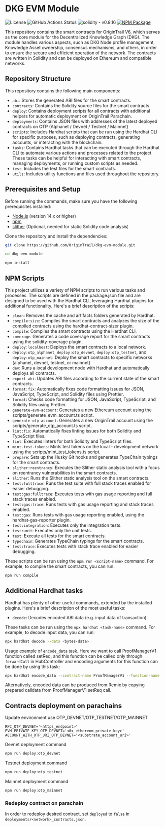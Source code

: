 # DKG EVM Module

![License](https://img.shields.io/github/license/OriginTrail/dkg-evm-module)
![GitHub Actions Status](https://img.shields.io/github/actions/workflow/status/OriginTrail/dkg-evm-module/checks.yml)
![solidity - v0.8.16](https://img.shields.io/badge/solidity-v0.8.16-07a7930e?logo=solidity)
[![NPM Package](https://img.shields.io/npm/v/dkg-evm-module)](https://www.npmjs.com/package/dkg-evm-module)

This repository contains the smart contracts for OriginTrail V6, which serves as the core module for the Decentralized Knowledge Graph (DKG). The module handles various aspects, such as DKG Node profile management, Knowledge Asset ownership, consensus mechanisms, and others, in order to ensure the secure and efficient operation of the network. The contracts are written in Solidity and can be deployed on Ethereum and compatible networks.

## Repository Structure

This repository contains the following main components:

- `abi`: Stores the generated ABI files for the smart contracts.
- `contracts`: Contains the Solidity source files for the smart contracts.
- `deploy`: Contains deployment scripts for all contracts with additional helpers for automatic deployment on OriginTrail Parachain.
- `deployments`: Contains JSON files with addresses of the latest deployed contracts on OTP (Alphanet / Devnet / Testnet / Mainnet)
- `scripts`: Includes Hardhat scripts that can be run using the Hardhat CLI for specific purposes, such as deploying contracts, generating accounts, or interacting with the blockchain.
- `tasks`: Contains Hardhat tasks that can be executed through the Hardhat CLI to automate various actions and processes related to the project. These tasks can be helpful for interacting with smart contracts, managing deployments, or running custom scripts as needed.
- `test`: Includes the test files for the smart contracts.
- `utils`: Includes utility functions and files used throughout the repository.

## Prerequisites and Setup

Before running the commands, make sure you have the following prerequisites installed:

- [Node.js](https://nodejs.org/) (version 14.x or higher)
- [npm](https://www.npmjs.com/)
- [slither](https://github.com/crytic/slither) (Optional, needed for static Solidity code analysis)

Clone the repository and install the dependencies:

```sh
git clone https://github.com/OriginTrail/dkg-evm-module.git

cd dkg-evm-module

npm install
```

## NPM Scripts
This project utilizes a variety of NPM scripts to run various tasks and processes. The scripts are defined in the package.json file and are designed to be used with the Hardhat CLI, leveraging Hardhat plugins for additional functionality. Here's a brief description of the scripts:

- `clean`: Removes the cache and artifacts folders generated by Hardhat.
- `compile:size`: Compiles the smart contracts and analyzes the size of the compiled contracts using the hardhat-contract-sizer plugin.
- `compile`: Compiles the smart contracts using the Hardhat CLI.
- `coverage`: Generates a code coverage report for the smart contracts using the solidity-coverage plugin.
- `deploy:localhost`: Deploys the smart contracts to a local network.
- `deploy:otp_alphanet`, `deploy:otp_devnet`, `deploy:otp_testnet`, and `deploy:otp_mainnet`: Deploy the smart contracts to specific networks (alphanet, devnet, testnet, or mainnet).
- `dev`: Runs a local development node with Hardhat and automatically deploys all contracts.
- `export-abi`: Updates ABI files according to the current state of the smart contracts.
- `format:fix`: Automatically fixes code formatting issues for JSON, JavaScript, TypeScript, and Solidity files using Prettier.
- `format`: Checks code formatting for JSON, JavaScript, TypeScript, and Solidity files using Prettier.
- `generate-evm-account`: Generates a new Ethereum account using the scripts/generate_evm_account.ts script.
- `generate-otp-account`: Generates a new OriginTrail account using the scripts/generate_otp_account.ts script.
- `lint:fix`: Automatically fixes linting issues for both Solidity and TypeScript files.
- `lint`: Executes linters for both Solidity and TypeScript files.
- `mint-test-tokens`: Mints test tokens on the local - development network using the scripts/mint_test_tokens.ts script.
- `prepare`: Sets up the Husky Git hooks and generates TypeChain typings for the smart contracts.
- `slither:reentrancy`: Executes the Slither static analysis tool with a focus on reentrancy vulnerabilities in the smart contracts.
- `slither`: Runs the Slither static analysis tool on the smart contracts.
- `test:fulltrace`: Runs the test suite with full stack traces enabled for easier debugging.
- `test:gas:fulltrace`: Executes tests with gas usage reporting and full stack traces enabled.
- `test:gas:trace`: Runs tests with gas usage reporting and stack traces enabled.
- `test:gas`: Runs tests with gas usage reporting enabled, using the hardhat-gas-reporter plugin.
- `test:integration`: Executes only the integration tests.
- `test:unit`: Executes only the unit tests.
- `test`: Execute all tests for the smart contracts.
- `typechain`: Generates TypeChain typings for the smart contracts.
- `test:trace`: Executes tests with stack trace enabled for easier debugging.

These scripts can be run using the `npm run <script-name>` command. For example, to compile the smart contracts, you can run:

```sh
npm run compile
```

## Additional Hardhat tasks
Hardhat has plenty of other useful commands, extended by the installed plugins. Here's a brief description of the most useful tasks:

- `decode`: Decodes encoded ABI data (e.g. input data of transaction).

These tasks can be run using the `npx hardhat <task-name>` command. For example, to decode input data, you can run:

```sh
npx hardhat decode --data <bytes-data>
```

Usage example of `encode_data` task. Here we want to call ProofManagerV1 function called setReq, and this function can be called only through `forwardCall` in HubController and encoding arguments for this function can be done by using this task:
```sh
npx hardhat encode_data --contract-name ProofManagerV1 --function-name setReq 1 true
```
Alternatively, encoded data can be produced from Remix by copying prepared calldata from ProofManagerV1 setReq call.

## Contracts deployment on parachains

Update environment use OTP_DEVNET/OTP_TESTNET/OTP_MAINNET
```dotenv
RPC_OTP_DEVNET='<https_endpoint>'
EVM_PRIVATE_KEY_OTP_DEVNET='<0x_ethereum_private_key>'
ACCOUNT_WITH_OTP_URI_OTP_DEVNET='<substrate_account_uri>'
```

Devnet deployment command
```sh
npm run deploy:otp_devnet
```
Testnet deployment command
```sh
npm run deploy:otp_testnet
```
Mainnet deployment command
```sh
npm run deploy:otp_mainnet
```

### Redeploy contract on parachain

In order to redeploy desired contract, set `deployed` to `false` in `deployments/<network>_contracts.json`.
